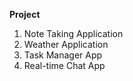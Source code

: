 **Project**
1. Note Taking Application
2. Weather Application
3. Task Manager App
4. Real-time Chat App